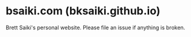 # bsaiki.com (bksaiki.github.io)
Brett Saiki's personal website. Please file an issue if anything is broken.
